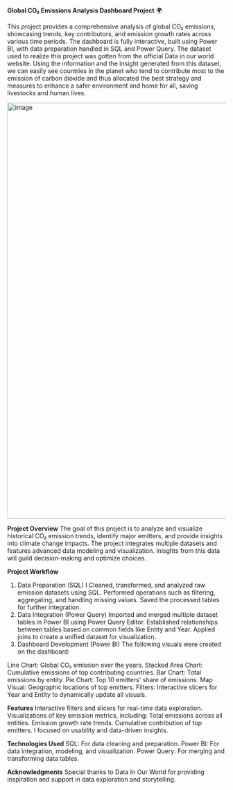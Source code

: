 **Global CO₂ Emissions Analysis Dashboard Project** 🌍

This project provides a comprehensive analysis of global CO₂ emissions, showcasing trends, key contributors, and emission growth rates across various time periods. 
The dashboard is fully interactive, built using Power BI, with data preparation handled in SQL and Power Query. The dataset used to realize this project was gotten 
from the official Data in our world website. Using the information and the insight generated from this dataset, we can easily see countries in the planet who tend 
to contribute most to the emission of carbon dioxide and thus allocated the best strategy and measures to enhance a safer environment and home for all, saving livestocks 
and human lives.

<img width="957" alt="image" src="https://github.com/user-attachments/assets/d1e5ca99-532d-4be6-b20d-18120db1fb09" />

**Project Overview**
The goal of this project is to analyze and visualize historical CO₂ emission trends, identify major emitters, and provide insights into climate change impacts. 
The project integrates multiple datasets and features advanced data modeling and visualization. Inisghts from this data will guild decision-making and optimize choices.


**Project Workflow**
1. Data Preparation (SQL)
I Cleaned, transformed, and analyzed raw emission datasets using SQL. Performed operations such as filtering, aggregating, and handling missing values.
Saved the processed tables for further integration.
2. Data Integration (Power Query)
Imported and merged multiple dataset tables in Power BI using Power Query Editor. Established relationships between tables based on common fields like Entity and Year.
Applied joins to create a unified dataset for visualization.
3. Dashboard Development (Power BI)
The following visuals were created on the dashboard:

Line Chart: Global CO₂ emission over the years.
Stacked Area Chart: Cumulative emissions of top contributing countries.
Bar Chart: Total emissions by entity.
Pie Chart: Top 10 emitters' share of emissions.
Map Visual: Geographic locations of top emitters.
Filters: Interactive slicers for Year and Entity to dynamically update all visuals.

**Features**
Interactive filters and slicers for real-time data exploration.
Visualizations of key emission metrics, including:
Total emissions across all entities.
Emission growth rate trends.
Cumulative contribution of top emitters.
I focused on usability and data-driven insights.

**Technologies Used**
SQL: For data cleaning and preparation.
Power BI: For data integration, modeling, and visualization.
Power Query: For merging and transforming data tables.


**Acknowledgments**
Special thanks to Data In Our World for providing inspiration and support in data exploration and storytelling.

